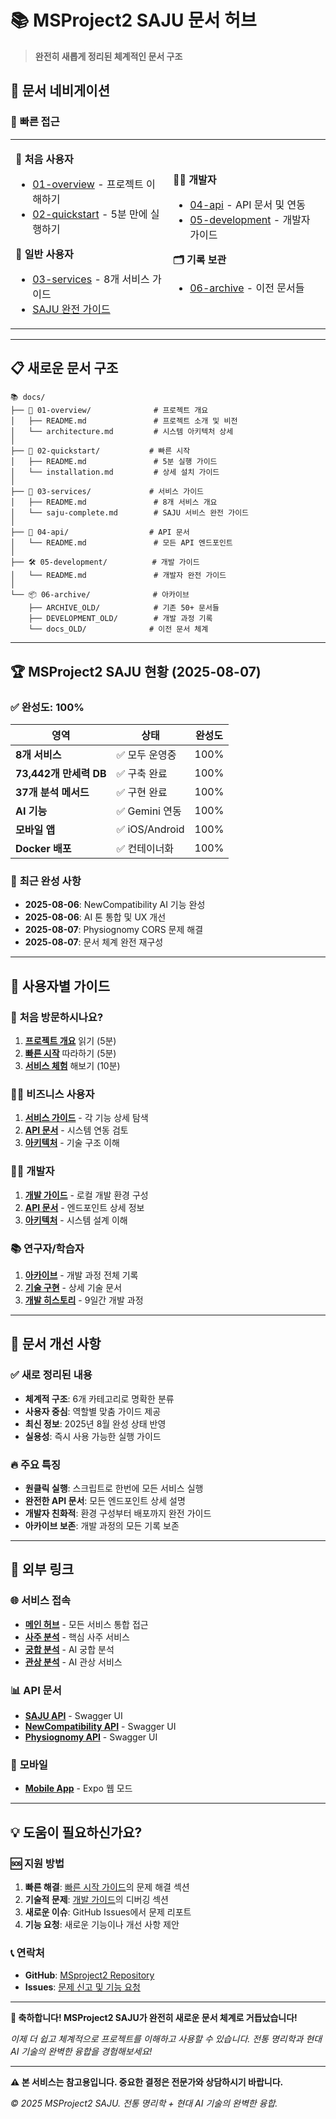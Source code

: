 # 📚 MSProject2 SAJU 문서 허브

> **완전히 새롭게 정리된 체계적인 문서 구조**

## 🎯 문서 네비게이션

### 📖 **빠른 접근**

<table>
<tr>
<td width="50%">

**🚀 처음 사용자**
- [01-overview](01-overview/) - 프로젝트 이해하기
- [02-quickstart](02-quickstart/) - 5분 만에 실행하기

**👥 일반 사용자**  
- [03-services](03-services/) - 8개 서비스 가이드
- [SAJU 완전 가이드](03-services/saju-complete.md)

</td>
<td width="50%">

**👨‍💻 개발자**
- [04-api](04-api/) - API 문서 및 연동
- [05-development](05-development/) - 개발자 가이드

**🗂️ 기록 보관**
- [06-archive](06-archive/) - 이전 문서들

</td>
</tr>
</table>

---

## 📋 새로운 문서 구조

```
📚 docs/
├── 📖 01-overview/              # 프로젝트 개요
│   ├── README.md               # 프로젝트 소개 및 비전
│   └── architecture.md         # 시스템 아키텍처 상세
│
├── 🚀 02-quickstart/           # 빠른 시작
│   ├── README.md               # 5분 실행 가이드
│   └── installation.md         # 상세 설치 가이드
│
├── 🎯 03-services/             # 서비스 가이드  
│   ├── README.md               # 8개 서비스 개요
│   └── saju-complete.md        # SAJU 서비스 완전 가이드
│
├── 🔗 04-api/                  # API 문서
│   └── README.md               # 모든 API 엔드포인트
│
├── 🛠️ 05-development/          # 개발 가이드
│   └── README.md               # 개발자 완전 가이드
│
└── 📦 06-archive/              # 아카이브
    ├── ARCHIVE_OLD/            # 기존 50+ 문서들
    ├── DEVELOPMENT_OLD/        # 개발 과정 기록
    └── docs_OLD/              # 이전 문서 체계
```

---

## 🏆 MSProject2 SAJU 현황 (2025-08-07)

### ✅ **완성도: 100%**

| 영역 | 상태 | 완성도 |
|------|------|--------|
| **8개 서비스** | ✅ 모두 운영중 | 100% |
| **73,442개 만세력 DB** | ✅ 구축 완료 | 100% |
| **37개 분석 메서드** | ✅ 구현 완료 | 100% |
| **AI 기능** | ✅ Gemini 연동 | 100% |
| **모바일 앱** | ✅ iOS/Android | 100% |
| **Docker 배포** | ✅ 컨테이너화 | 100% |

### 🎉 **최근 완성 사항**

- **2025-08-06**: NewCompatibility AI 기능 완성
- **2025-08-06**: AI 톤 통합 및 UX 개선  
- **2025-08-07**: Physiognomy CORS 문제 해결
- **2025-08-07**: 문서 체계 완전 재구성

---

## 🚦 사용자별 가이드

### 👤 **처음 방문하시나요?**

1. **[프로젝트 개요](01-overview/)** 읽기 (5분)
2. **[빠른 시작](02-quickstart/)** 따라하기 (5분)  
3. **[서비스 체험](03-services/)** 해보기 (10분)

### 👨‍💼 **비즈니스 사용자**

1. **[서비스 가이드](03-services/)** - 각 기능 상세 탐색
2. **[API 문서](04-api/)** - 시스템 연동 검토
3. **[아키텍처](01-overview/architecture.md)** - 기술 구조 이해

### 👨‍💻 **개발자**

1. **[개발 가이드](05-development/)** - 로컬 개발 환경 구성
2. **[API 문서](04-api/)** - 엔드포인트 상세 정보
3. **[아키텍처](01-overview/architecture.md)** - 시스템 설계 이해

### 📚 **연구자/학습자**

1. **[아카이브](06-archive/)** - 개발 과정 전체 기록
2. **[기술 구현](06-archive/ARCHIVE_OLD/04-technical/)** - 상세 기술 문서
3. **[개발 히스토리](06-archive/DEVELOPMENT_OLD/)** - 9일간 개발 과정

---

## 🌟 문서 개선 사항

### ✅ **새로 정리된 내용**

- **체계적 구조**: 6개 카테고리로 명확한 분류
- **사용자 중심**: 역할별 맞춤 가이드 제공
- **최신 정보**: 2025년 8월 완성 상태 반영
- **실용성**: 즉시 사용 가능한 실행 가이드

### 🔥 **주요 특징**

- **원클릭 실행**: 스크립트로 한번에 모든 서비스 실행
- **완전한 API 문서**: 모든 엔드포인트 상세 설명
- **개발자 친화적**: 환경 구성부터 배포까지 완전 가이드
- **아카이브 보존**: 개발 과정의 모든 기록 보존

---

## 🔗 외부 링크

### 🌐 **서비스 접속**
- **[메인 허브](http://localhost:4000)** - 모든 서비스 통합 접근
- **[사주 분석](http://localhost:3000)** - 핵심 사주 서비스
- **[궁합 분석](http://localhost:3003)** - AI 궁합 분석
- **[관상 분석](http://localhost:3001)** - AI 관상 서비스

### 📊 **API 문서**  
- **[SAJU API](http://localhost:8000/docs)** - Swagger UI
- **[NewCompatibility API](http://localhost:8003/docs)** - Swagger UI
- **[Physiognomy API](http://localhost:8001/docs)** - Swagger UI

### 📱 **모바일**
- **[Mobile App](http://localhost:8082)** - Expo 웹 모드

---

## 💡 도움이 필요하신가요?

### 🆘 **지원 방법**

1. **빠른 해결**: [빠른 시작 가이드](02-quickstart/)의 문제 해결 섹션
2. **기술적 문제**: [개발 가이드](05-development/)의 디버깅 섹션  
3. **새로운 이슈**: GitHub Issues에서 문제 리포트
4. **기능 요청**: 새로운 기능이나 개선 사항 제안

### 📞 **연락처**

- **GitHub**: [MSproject2 Repository](https://github.com/YounglaeKim2/MSproject2)
- **Issues**: [문제 신고 및 기능 요청](https://github.com/YounglaeKim2/MSproject2/issues)

---

**🎊 축하합니다! MSProject2 SAJU가 완전히 새로운 문서 체계로 거듭났습니다!**

_이제 더 쉽고 체계적으로 프로젝트를 이해하고 사용할 수 있습니다. 전통 명리학과 현대 AI 기술의 완벽한 융합을 경험해보세요!_

---

**⚠️ 본 서비스는 참고용입니다. 중요한 결정은 전문가와 상담하시기 바랍니다.**

_© 2025 MSProject2 SAJU. 전통 명리학 + 현대 AI 기술의 완벽한 융합._